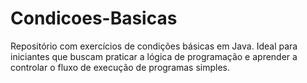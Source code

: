 # Condicoes-Basicas
Repositório com exercícios de condições básicas em Java. Ideal para iniciantes que buscam praticar a lógica de programação e aprender a controlar o fluxo de execução de programas simples.
